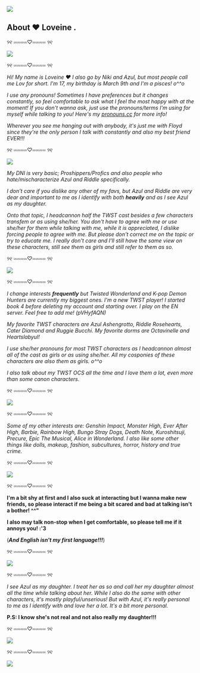 ![](https://files.catbox.moe/vprl5q.gif)
## About ❤︎ Loveine .

୨୧ ⏔⏔⏔⏔♡⏔⏔⏔⏔ ୨୧ 

![](https://files.catbox.moe/qok28c.png)

୨୧ ⏔⏔⏔⏔♡⏔⏔⏔⏔ ୨୧

*Hi! My name is Loveine ♥︎ I also go by Niki and Azul, but most people call me Lov for short. I'm 17, my birthday is March 9th and I'm a pisces! o^^o*

*I use any pronouns! Sometimes I have preferences but it changes constantly, so feel comfortable to ask what I feel the most happy with at the moment! If you don't wanna ask, just use the pronouns/terms I'm using for myself while talking to you!
Here's my [pronouns.cc](https://pronouns.cc/@OCTAVINELLE) for more info!*

*Wherever you see me hanging out with anybody, it's just me with Floyd since they're the only person I talk with constantly and also my best friend EVER!!!*

୨୧ ⏔⏔⏔⏔♡⏔⏔⏔⏔ ୨୧

![](https://files.catbox.moe/hj39sa.png)

*My DNI is very basic; Proshippers/Profics and also people who hate/mischaracterize Azul and Riddle specifically.*

*I don't care if you dislike any other of my favs, but Azul and Riddle are very dear and important to me as I identify with both* ***heavily*** *and as I see Azul as my daughter.*

*Onto that topic, I headcannon half the TWST cast besides a few characters transfem or as using she/her. You don't have to agree with me or use she/her for them while talking with me, while it is appreciated, I dislike forcing people to agree with me. But please don't correct me on the topic or try to educate me. I really don't care and I'll still have the same view on these characters, still see them as girls and still refer to them as so.*

୨୧ ⏔⏔⏔⏔♡⏔⏔⏔⏔ ୨୧

![](https://files.catbox.moe/qok28c.png)

୨୧ ⏔⏔⏔⏔♡⏔⏔⏔⏔ ୨୧

*I change interests **frequently** but Twisted Wonderland and K-pop Demon Hunters are currently my biggest ones. I'm a new TWST player! I started book 4 before deleting my account and starting over. I play on the EN server. Feel free to add me! (pVHyfAQN)*

*My favorite TWST characters are Azul Ashengrotto, Riddle Rosehearts, Cater Diamond and Ruggie Bucchi. My favorite dorms are Octavinelle and Heartslabyul!*

*I use she/her pronouns for most TWST characters as I headcannon almost all of the cast as girls or as using she/her. All my cosponies of these characters are also them as girls. o^^o*

*I also talk about my TWST OCS all the time and I love them a lot, even more than some canon characters.*

୨୧ ⏔⏔⏔⏔♡⏔⏔⏔⏔ ୨୧

![](https://files.catbox.moe/hj39sa.png)

୨୧ ⏔⏔⏔⏔♡⏔⏔⏔⏔ ୨୧

*Some of my other interests are: Genshin Impact, Monster High, Ever After High, Barbie, Rainbow High, Bungo Stray Dogs, Death Note, Kuroshitsuji, Precure, Epic The Musical, Alice in Wonderland. I also like some other things like dolls, makeup, fashion, subcultures, horror, history and true crime.*

୨୧ ⏔⏔⏔⏔♡⏔⏔⏔⏔ ୨୧

![](https://files.catbox.moe/qok28c.png)

୨୧ ⏔⏔⏔⏔♡⏔⏔⏔⏔ ୨୧

**I'm a bit shy at first and I also suck at interacting but I wanna make new friends, so please interact if me being a bit scared and bad at talking isn't a bother! ^^"**

**I also may talk non-stop when I get comfortable, so please tell me if it annoys you! :'3**

(***And English isn't my first language!!!***)

୨୧ ⏔⏔⏔⏔♡⏔⏔⏔⏔ ୨୧

![](https://files.catbox.moe/hj39sa.png)

୨୧ ⏔⏔⏔⏔♡⏔⏔⏔⏔ ୨୧

*I see Azul as my daughter. I treat her as so and call her my daughter almost all the time while talking about her. While I also do the same with other characters, it's mostly playful/unserious! But with Azul, it's really personal to me as I identify with and love her a lot. It's a bit more personal.*

**P.S: I know she's not real and not also really my daughter!!!**

୨୧ ⏔⏔⏔⏔♡⏔⏔⏔⏔ ୨୧

![](https://files.catbox.moe/qok28c.png)

୨୧ ⏔⏔⏔⏔♡⏔⏔⏔⏔ ୨୧

![](https://files.catbox.moe/vprl5q.gif)

